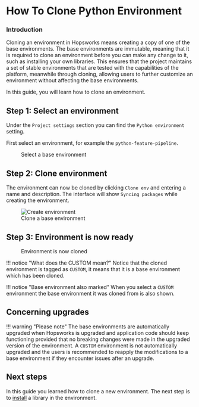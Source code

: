# How To Clone Python Environment

### Introduction

Cloning an environment in Hopsworks means creating a copy of one of the base environments. The base environments are immutable, meaning that it is required to clone an environment before you can make any change to it, such as installing your own libraries. This ensures that the project maintains a set of stable environments that are tested with the capabilities of the platform, meanwhile through cloning, allowing users to further customize an environment without affecting the base environments.

In this guide, you will learn how to clone an environment.

## Step 1: Select an environment

Under the `Project settings` section you can find the `Python environment` setting.

First select an environment, for example the `python-feature-pipeline`.

<p align="center">
  <figure>
    <img src="../../../../assets/images/guides/python/clone_env_1.png" alt="">
    <figcaption>Select a base environment</figcaption>
  </figure>
</p>

## Step 2: Clone environment

The environment can now be cloned by clicking `Clone env` and entering a name and description. The interface will show `Syncing packages` while creating the environment.

<p align="center">
  <figure>
    <img src="../../../../assets/images/guides/python/clone_env_2.png" alt="Create environment">
    <figcaption>Clone a base environment</figcaption>
  </figure>
</p>

## Step 3: Environment is now ready

<p align="center">
  <figure>
    <img src="../../../../assets/images/guides/python/clone_env_3.png" alt="">
    <figcaption>Environment is now cloned</figcaption>
  </figure>
</p>

!!! notice "What does the CUSTOM mean?"
    Notice that the cloned environment is tagged as `CUSTOM`, it means that it is a base environment which has been cloned.

!!! notice "Base environment also marked"
    When you select a `CUSTOM` environment the base environment it was cloned from is also shown.

## Concerning upgrades

!!! warning "Please note"
    The base environments are automatically upgraded when Hopsworks is upgraded and application code should keep functioning provided that no breaking changes were made in the upgraded version of the environment. A `CUSTOM` environment is not automatically upgraded and the users is recommended to reapply the modifications to a base environment if they encounter issues after an upgrade.

## Next steps

In this guide you learned how to clone a new environment. The next step is to [install](python_install.md) a library in the environment.